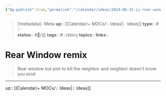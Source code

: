 ```yaml
---
{"dg-publish":true,"permalink":"/calendar/ideas/2024-06-15-ij-rear-window-remix/","title":"Rear Window remix"}
---
```


> [!metadata]- Meta
> **up**:: [[Calendar/+ MOCs/💡 Ideas\|💡 Ideas]]
> **type**:: #💡  
> **status**:: #📝/🌞
> **tags**:: #💡/story
> **topics**:: 
> **links**::

# Rear Window remix

> Rear window but plot to kill the neighbor and neighbor doesn’t know you exist



---
up:: [[Calendar/+ MOCs/💡 Ideas\|💡 Ideas]]

